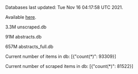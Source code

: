 Databases last updated: Tue Nov 16 04:17:58 UTC 2021. 

Available [here](https://github.com/cbeauhilton/ash-db/releases).

3.3M	unscraped.db

91M	abstracts.db

657M	abstracts_full.db

Current number of items in db:
[{"count(*)": 93309}]

Current number of scraped items in db:
[{"count(*)": 81522}]
